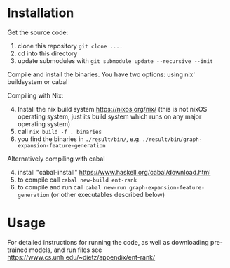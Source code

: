 # Installation

Get the source code:

1. clone this repository `git clone ....`
2. cd into this directory
3. update submodules with `git submodule update --recursive --init`

Compile and install the binaries. You have two options: using nix' buildsystem or cabal

Compiling with Nix: 

4. Install the nix build system  <https://nixos.org/nix/>  (this is not nixOS operating system, just its build system which runs on any major operating system)
5. call `nix build -f . binaries`
6. you find the binaries in `./result/bin/`, e.g. `./result/bin/graph-expansion-feature-generation`

Alternatively compiling with cabal

4. install "cabal-install" <https://www.haskell.org/cabal/download.html>
5. to compile call `cabal new-build ent-rank`
6. to compile and run call `cabal new-run graph-expansion-feature-generation` (or other executables described below)


# Usage

For detailed instructions for running the code, as well as downloading pre-trained models, and run files see <https://www.cs.unh.edu/~dietz/appendix/ent-rank/>

